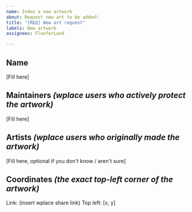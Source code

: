 ```yaml
---
name: Index a new artwork
about: Request new art to be added!
title: "[REQ] New art request"
labels: New artwork
assignees: FlooferLand

---
```


## Name
[Fill here]

## Maintainers _(wplace users who actively protect the artwork)_
[Fill here]

## Artists _(wplace users who originally made the artwork)_
[Fill here, optional if you don't know / aren't sure]

## Coordinates _(the exact top-left corner of the artwork)_
Link: (insert wplace share link)
Top left: [x, y]

